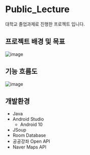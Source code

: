 # Public_Lecture

대학교 졸업과제로 진행한 프로젝트 입니다.

## 프로젝트 배경 및 목표
![image](https://user-images.githubusercontent.com/97291618/215420202-9de97d4d-55fb-45c0-ba8d-7688241b1067.png)


## 기능 흐름도
![image](https://user-images.githubusercontent.com/97291618/215420353-9942fe35-7acb-467d-a048-152eb716e993.png)

## 개발환경
- Java
- Android Studio
  - Android 10
- JSoup
- Room Database
- 공공강좌 Open API
- Naver Maps API

